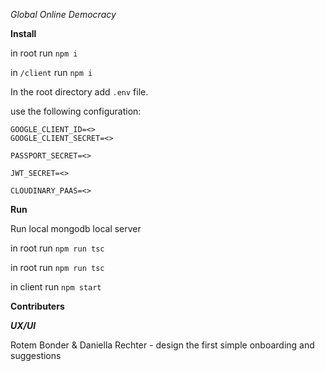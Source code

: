 *Global Online Democracy*

**Install**

in root run ```npm i```

in ```/client``` run  ```npm i```

In the root directory add ```.env``` file.

use the following configuration:
```
GOOGLE_CLIENT_ID=<>
GOOGLE_CLIENT_SECRET=<>

PASSPORT_SECRET=<>

JWT_SECRET=<>

CLOUDINARY_PAAS=<>

```

**Run**

Run local mongodb local server

in root run ```npm run tsc```

in root run ```npm run tsc```

in client run ```npm start```

**Contributers**

***UX/UI***

Rotem Bonder & Daniella Rechter - design the first simple onboarding and suggestions

